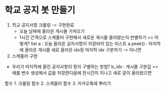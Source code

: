 # 학교 공지 봇 만들기

1. 학교 공지사항 크롤링 -> 구현완료
   - 오늘 날짜에 올라온 게시물 가져오기
   - 1시간 간격으로 스케줄러 구현해서 새로운 게시물 올라왔는지 판별하기
     => 어떻게?
     list a : 오늘 올라온 공지사항이 저장되어 있는 리스트
     a.peek() : 마지막에 올라온 게시물
     새로 올라온 idx랑 마지막 idx 구분하기
     -> 아니면
2. 스케줄러 구현

- 우리가 마지막에 올린 공지사항이 뭔지 구별하는 방법?
  b_idx : 게시물 구분값
  => 얘를 변수 생성해서 값을 저장한다음에
  한시간이 지나고 새로 글이 올라왔으면

  

함수 1. 크롤링
함수 2. 스케줄러
함수 3. 카카오톡에 뿌리기
